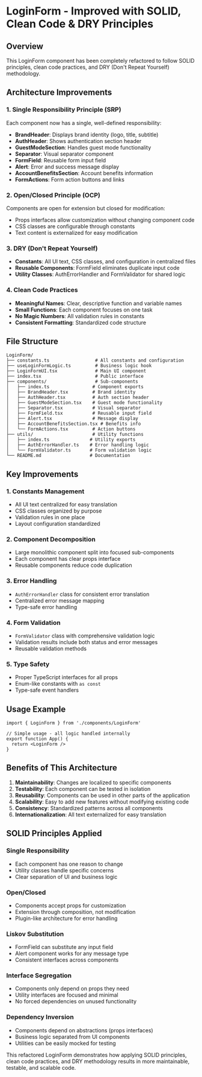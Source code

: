 # LoginForm - Improved with SOLID, Clean Code & DRY Principles

## Overview
This LoginForm component has been completely refactored to follow SOLID principles, clean code practices, and DRY (Don't Repeat Yourself) methodology.

## Architecture Improvements

### 1. Single Responsibility Principle (SRP)
Each component now has a single, well-defined responsibility:

- **BrandHeader**: Displays brand identity (logo, title, subtitle)
- **AuthHeader**: Shows authentication section header
- **GuestModeSection**: Handles guest mode functionality
- **Separator**: Visual separator component
- **FormField**: Reusable form input field
- **Alert**: Error and success message display
- **AccountBenefitsSection**: Account benefits information
- **FormActions**: Form action buttons and links

### 2. Open/Closed Principle (OCP)
Components are open for extension but closed for modification:
- Props interfaces allow customization without changing component code
- CSS classes are configurable through constants
- Text content is externalized for easy modification

### 3. DRY (Don't Repeat Yourself)
- **Constants**: All UI text, CSS classes, and configuration in centralized files
- **Reusable Components**: FormField eliminates duplicate input code
- **Utility Classes**: AuthErrorHandler and FormValidator for shared logic

### 4. Clean Code Practices
- **Meaningful Names**: Clear, descriptive function and variable names
- **Small Functions**: Each component focuses on one task
- **No Magic Numbers**: All validation rules in constants
- **Consistent Formatting**: Standardized code structure

## File Structure

```
LoginForm/
├── constants.ts                 # All constants and configuration
├── useLoginFormLogic.ts         # Business logic hook
├── LoginFormUI.tsx              # Main UI component
├── index.tsx                    # Public interface
├── components/                  # Sub-components
│   ├── index.ts                # Component exports
│   ├── BrandHeader.tsx         # Brand identity
│   ├── AuthHeader.tsx          # Auth section header
│   ├── GuestModeSection.tsx    # Guest mode functionality
│   ├── Separator.tsx           # Visual separator
│   ├── FormField.tsx           # Reusable input field
│   ├── Alert.tsx               # Message display
│   ├── AccountBenefitsSection.tsx # Benefits info
│   └── FormActions.tsx         # Action buttons
├── utils/                      # Utility functions
│   ├── index.ts               # Utility exports
│   ├── AuthErrorHandler.ts    # Error handling logic
│   └── FormValidator.ts       # Form validation logic
└── README.md                  # Documentation
```

## Key Improvements

### 1. Constants Management
- All UI text centralized for easy translation
- CSS classes organized by purpose
- Validation rules in one place
- Layout configuration standardized

### 2. Component Decomposition
- Large monolithic component split into focused sub-components
- Each component has clear props interface
- Reusable components reduce code duplication

### 3. Error Handling
- `AuthErrorHandler` class for consistent error translation
- Centralized error message mapping
- Type-safe error handling

### 4. Form Validation
- `FormValidator` class with comprehensive validation logic
- Validation results include both status and error messages
- Reusable validation methods

### 5. Type Safety
- Proper TypeScript interfaces for all props
- Enum-like constants with `as const`
- Type-safe event handlers

## Usage Example

```tsx
import { LoginForm } from './components/LoginForm'

// Simple usage - all logic handled internally
export function App() {
  return <LoginForm />
}
```

## Benefits of This Architecture

1. **Maintainability**: Changes are localized to specific components
2. **Testability**: Each component can be tested in isolation
3. **Reusability**: Components can be used in other parts of the application
4. **Scalability**: Easy to add new features without modifying existing code
5. **Consistency**: Standardized patterns across all components
6. **Internationalization**: All text externalized for easy translation

## SOLID Principles Applied

### Single Responsibility
- Each component has one reason to change
- Utility classes handle specific concerns
- Clear separation of UI and business logic

### Open/Closed
- Components accept props for customization
- Extension through composition, not modification
- Plugin-like architecture for error handling

### Liskov Substitution
- FormField can substitute any input field
- Alert component works for any message type
- Consistent interfaces across components

### Interface Segregation
- Components only depend on props they need
- Utility interfaces are focused and minimal
- No forced dependencies on unused functionality

### Dependency Inversion
- Components depend on abstractions (props interfaces)
- Business logic separated from UI components
- Utilities can be easily mocked for testing

This refactored LoginForm demonstrates how applying SOLID principles, clean code practices, and DRY methodology results in more maintainable, testable, and scalable code.
